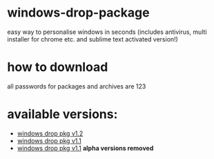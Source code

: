 # windows-drop-package
easy way to personalise windows in seconds (includes antivirus, multi installer for chrome etc. and sublime text activated version!)

# how to download
all passwords for packages and archives are 123

# available versions:
* [windows drop pkg v1.2](https://github.com/sabplay/windows-drop-package/releases/tag/1.2)
* [windows drop pkg v1.1](https://github.com/sabplay/windows-drop-package/releases/tag/1.1)
* [windows drop pkg v1.1](https://github.com/sabplay/windows-drop-package/releases/tag/1.1)
**alpha versions removed**
